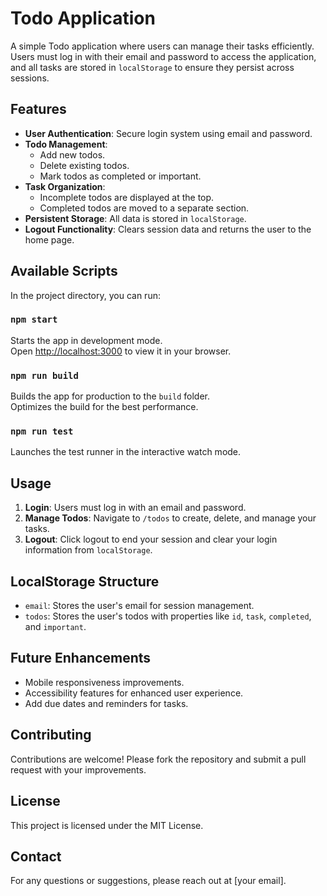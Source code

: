 # Todo Application

A simple Todo application where users can manage their tasks efficiently. Users must log in with their email and password to access the application, and all tasks are stored in `localStorage` to ensure they persist across sessions.

## Features

- **User Authentication**: Secure login system using email and password.
- **Todo Management**:
  - Add new todos.
  - Delete existing todos.
  - Mark todos as completed or important.
- **Task Organization**: 
  - Incomplete todos are displayed at the top.
  - Completed todos are moved to a separate section.
- **Persistent Storage**: All data is stored in `localStorage`.
- **Logout Functionality**: Clears session data and returns the user to the home page.

## Available Scripts

In the project directory, you can run:

### `npm start`

Starts the app in development mode.\
Open [http://localhost:3000](http://localhost:3000) to view it in your browser.

### `npm run build`

Builds the app for production to the `build` folder.\
Optimizes the build for the best performance.

### `npm run test`

Launches the test runner in the interactive watch mode.

## Usage

1. **Login**: Users must log in with an email and password.
2. **Manage Todos**: Navigate to `/todos` to create, delete, and manage your tasks.
3. **Logout**: Click logout to end your session and clear your login information from `localStorage`.

## LocalStorage Structure

- `email`: Stores the user's email for session management.
- `todos`: Stores the user's todos with properties like `id`, `task`, `completed`, and `important`.

## Future Enhancements

- Mobile responsiveness improvements.
- Accessibility features for enhanced user experience.
- Add due dates and reminders for tasks.

## Contributing

Contributions are welcome! Please fork the repository and submit a pull request with your improvements.

## License

This project is licensed under the MIT License.

## Contact

For any questions or suggestions, please reach out at [your email].
